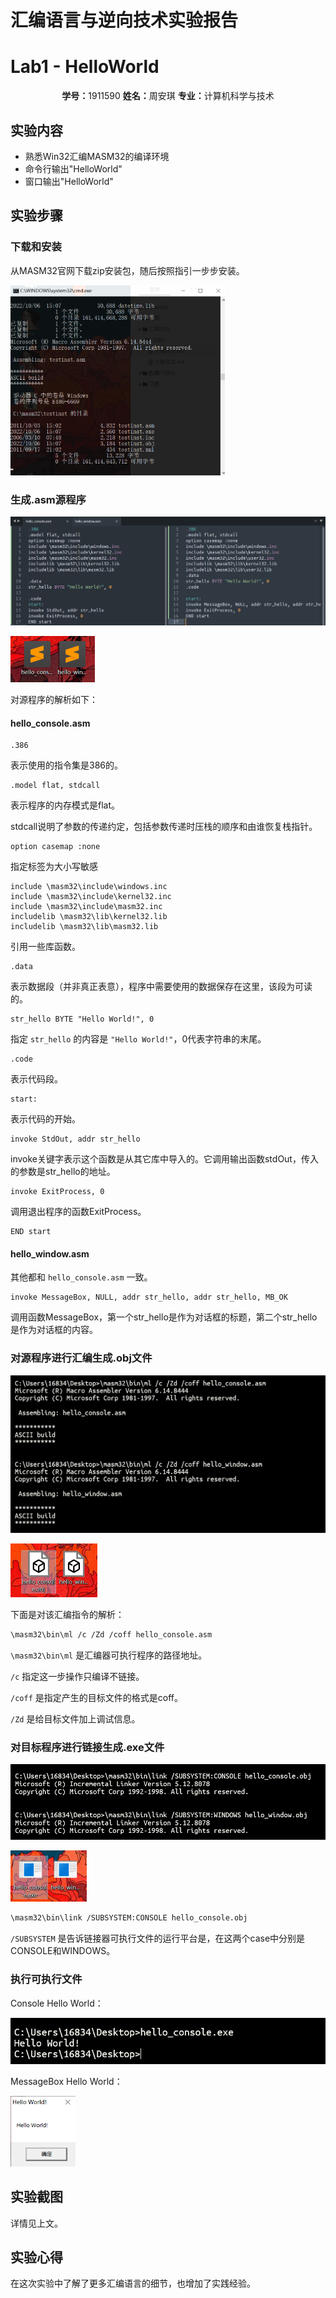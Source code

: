 # 汇编语言与逆向技术实验报告

# Lab1 - HelloWorld

<center><b>学号：</b>1911590   <b>姓名：</b>周安琪 <b>专业：</b>计算机科学与技术</center>

## 实验内容

- 熟悉Win32汇编MASM32的编译环境
- 命令行输出"HelloWorld"
- 窗口输出"HelloWorld"

## 实验步骤

### 下载和安装

从MASM32官网下载zip安装包，随后按照指引一步步安装。

<img src="%E6%B1%87%E7%BC%96%E4%BD%9C%E4%B8%9A/%E5%AE%9E%E9%AA%8C1/image-20221006150812393.png" alt="image-20221006150812393" style="zoom: 40%;" />

### 生成.asm源程序

![image-20221006151616914](%E6%B1%87%E7%BC%96%E4%BD%9C%E4%B8%9A/%E5%AE%9E%E9%AA%8C1/image-20221006151616914.png)

<img src="%E6%B1%87%E7%BC%96%E4%BD%9C%E4%B8%9A/%E5%AE%9E%E9%AA%8C1/image-20221006154206586.png" alt="image-20221006154206586" style="zoom: 50%;" />

对源程序的解析如下：

#### hello_console.asm

```assembly
.386
```

表示使用的指令集是386的。

```assembly
.model flat, stdcall
```

表示程序的内存模式是flat。

stdcall说明了参数的传递约定，包括参数传递时压栈的顺序和由谁恢复栈指针。

```assembly
option casemap :none
```

指定标签为大小写敏感

```assembly
include \masm32\include\windows.inc
include \masm32\include\kernel32.inc
include \masm32\include\masm32.inc
includelib \masm32\lib\kernel32.lib
includelib \masm32\lib\masm32.lib
```

引用一些库函数。

```assembly
.data
```

表示数据段（并非真正表意），程序中需要使用的数据保存在这里，该段为可读的。

```assembly
str_hello BYTE "Hello World!", 0
```

指定 `str_hello` 的内容是 `"Hello World!"`，0代表字符串的末尾。

```assembly
.code
```

表示代码段。

```assembly
start:
```

表示代码的开始。

```assembly
invoke StdOut, addr str_hello
```

invoke关键字表示这个函数是从其它库中导入的。它调用输出函数stdOut，传入的参数是str_hello的地址。

```assembly
invoke ExitProcess, 0
```

调用退出程序的函数ExitProcess。

```assembly
END start
```

#### hello_window.asm

其他都和 `hello_console.asm` 一致。

```assembly
invoke MessageBox, NULL, addr str_hello, addr str_hello, MB_OK 
```

调用函数MessageBox，第一个str_hello是作为对话框的标题，第二个str_hello是作为对话框的内容。

### 对源程序进行汇编生成.obj文件

![image-20221006153918237](%E6%B1%87%E7%BC%96%E4%BD%9C%E4%B8%9A/%E5%AE%9E%E9%AA%8C1/image-20221006153918237.png)

<img src="%E6%B1%87%E7%BC%96%E4%BD%9C%E4%B8%9A/%E5%AE%9E%E9%AA%8C1/image-20221006154146012.png" alt="image-20221006154146012" style="zoom: 50%;" />

下面是对该汇编指令的解析：

```bash
\masm32\bin\ml /c /Zd /coff hello_console.asm
```

`\masm32\bin\ml` 是汇编器可执行程序的路径地址。

`/c` 指定这一步操作只编译不链接。

`/coff` 是指定产生的目标文件的格式是coff。

`/Zd` 是给目标文件加上调试信息。

### 对目标程序进行链接生成.exe文件

![image-20221006154510609](%E6%B1%87%E7%BC%96%E4%BD%9C%E4%B8%9A/%E5%AE%9E%E9%AA%8C1/image-20221006154510609.png)

<img src="%E6%B1%87%E7%BC%96%E4%BD%9C%E4%B8%9A/%E5%AE%9E%E9%AA%8C1/image-20221006154525478.png" alt="image-20221006154525478" style="zoom:50%;" />

```bash
\masm32\bin\link /SUBSYSTEM:CONSOLE hello_console.obj
```

`/SUBSYSTEM` 是告诉链接器可执行文件的运行平台是，在这两个case中分别是CONSOLE和WINDOWS。

### 执行可执行文件

Console Hello World：

![image-20221006154735885](%E6%B1%87%E7%BC%96%E4%BD%9C%E4%B8%9A/%E5%AE%9E%E9%AA%8C1/image-20221006154735885.png)

MessageBox Hello World：

<img src="%E6%B1%87%E7%BC%96%E4%BD%9C%E4%B8%9A/%E5%AE%9E%E9%AA%8C1/image-20221006154623316.png" alt="image-20221006154623316" style="zoom:50%;" />

## 实验截图

详情见上文。

## 实验心得

在这次实验中了解了更多汇编语言的细节，也增加了实践经验。